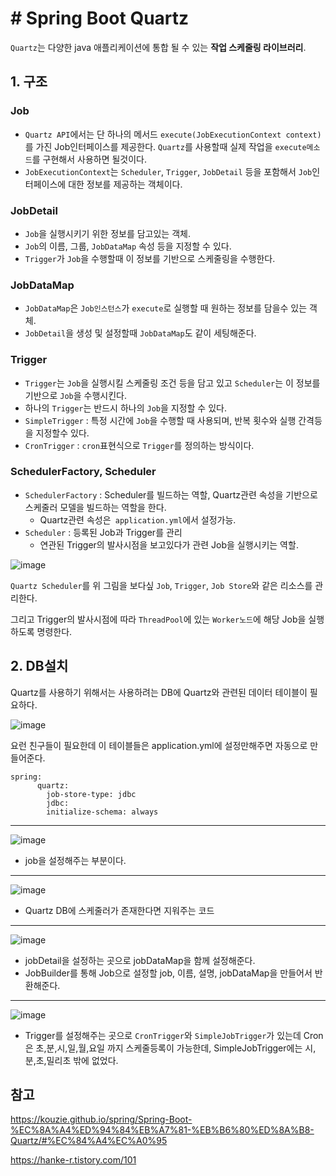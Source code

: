 # # Spring Boot Quartz

`Quartz`는 다양한 java 애플리케이션에 통합 될 수 있는 **작업 스케줄링 라이브러리**.



## 1. 구조

### Job

- `Quartz API`에서는 단 하나의 메서드 `execute(JobExecutionContext context)`를 가진 Job인터페이스를 제공한다. `Quartz`를 사용할때 실제 작업을 `execute메소드`를 구현해서 사용하면 될것이다.
- `JobExecutionContext`는 `Scheduler`, `Trigger`, `JobDetail` 등을 포함해서 `Job`인터페이스에 대한 정보를 제공하는 객체이다.

### JobDetail

- `Job`을 실행시키기 위한 정보를 담고있는 객체.
- `Job`의 이름, 그룹, `JobDataMap` 속성 등을 지정할 수 있다.
- `Trigger`가 `Job`을 수행할때 이 정보를 기반으로 스케줄링을 수행한다.

### JobDataMap

- `JobDataMap`은 `Job인스턴스`가 `execute`로 실행할 때 원하는 정보를 담을수 있는 객체.
- `JobDetail`을 생성 및 설정할때 `JobDataMap`도 같이 세팅해준다.

### Trigger

- `Trigger`는 `Job`을 실행시킬 스케줄링 조건 등을 담고 있고 `Scheduler`는 이 정보를 기반으로 `Job`을 수행시킨다.
- 하나의 `Trigger`는 반드시 하나의 `Job`을 지정할 수 있다.
- `SimpleTrigger` : 특정 시간에 `Job`을 수행할 때 사용되며, 반복 횟수와 실행 간격등을 지정할수 있다.
- `CronTrigger` : `cron`표현식으로 `Trigger`를 정의하는 방식이다.



### SchedulerFactory, Scheduler

- `SchedulerFactory` : Scheduler를 빌드하는 역할, Quartz관련 속성을 기반으로 스케줄러 모델을 빌드하는 역할을 한다.
  - Quartz관련 속성은` application.yml`에서 설정가능.
- `Scheduler` : 등록된 Job과 Trigger를 관리
  - 연관된 Trigger의 발사시점을 보고있다가 관련 Job을 실행시키는 역할.

![image](https://user-images.githubusercontent.com/57162257/137835552-83b98c8e-06a1-4869-b329-5969322dbd84.png)

`Quartz Scheduler`를 위 그림을 보다싶 `Job`, `Trigger`, `Job Store`와 같은 리소스를 관리한다.

그리고 Trigger의 발사시점에 따라 `ThreadPool`에 있는 `Worker노드`에 해당 Job을 실행하도록 명령한다.



## 2. DB설치

Quartz를 사용하기 위해서는 사용하려는 DB에 Quartz와 관련된 데이터 테이블이 필요하다.

![image](https://user-images.githubusercontent.com/57162257/137836048-6168b13a-298c-4167-81c5-b7de7659231b.png)

요런 친구들이 필요한데 이 테이블들은 application.yml에 설정만해주면 자동으로 만들어준다.

```
spring:
	  quartz:
    	job-store-type: jdbc
    	jdbc:
      	initialize-schema: always
```

-----------------------

![image](https://user-images.githubusercontent.com/57162257/137838808-1b76ae48-44bf-4425-b7c3-415c15609e1b.png)

- job을 설정해주는 부분이다.

------------------

![image](https://user-images.githubusercontent.com/57162257/137838890-f2bfb606-4b6d-44e9-8bc2-d6d94dc40819.png)

- Quartz DB에 스케줄러가 존재한다면 지워주는 코드

-----------------------

![image](https://user-images.githubusercontent.com/57162257/137838874-c4fe93b3-86ff-453d-a0b3-f5da81dd871e.png)

- jobDetail을 설정하는 곳으로 jobDataMap을 함께 설정해준다.
- JobBuilder를 통해 Job으로 설정할 job, 이름, 설명, jobDataMap을 만들어서 반환해준다.

-----------------------

![image](https://user-images.githubusercontent.com/57162257/137838856-090759ee-cd79-4ad6-a78e-962c54a6e4b9.png)

- Trigger를 설정해주는 곳으로 `CronTrigger`와 `SimpleJobTrigger`가 있는데 Cron은 초,분,시,일,월,요일 까지 스케줄등록이 가능한데, SimpleJobTrigger에는 시,분,초,밀리초 밖에 없었다.



## 참고

https://kouzie.github.io/spring/Spring-Boot-%EC%8A%A4%ED%94%84%EB%A7%81-%EB%B6%80%ED%8A%B8-Quartz/#%EC%84%A4%EC%A0%95

https://hanke-r.tistory.com/101